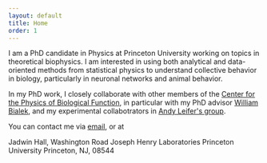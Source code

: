 ```yaml
---
layout: default
title: Home
order: 1
---
```


I am a PhD candidate in Physics at Princeton University working on topics in theoretical biophysics. I am interested in using both analytical and data-oriented methods from statistical physics to understand collective behavior in biology, particularly in neuronal networks and animal behavior. 

In my PhD work, I closely collaborate with other members of the [Center for the Physics of Biological Function](https://biophysics.princeton.edu), in particular with my PhD advisor [William Bialek](http://www.princeton.edu/~wbialek/wbialek.html), and my experimental collabotrators in [Andy Leifer's group](http://leiferlab.princeton.edu). 

You can contact me via [email](mailto:xiaowenc@princeton.edu), or at

Jadwin Hall, Washington Road
Joseph Henry Laboratories
Princeton University
Princeton, NJ, 08544




